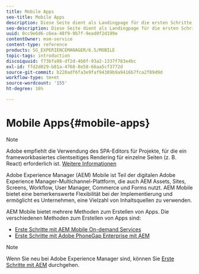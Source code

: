 ```yaml
---
title: Mobile Apps
seo-title: Mobile Apps
description: Diese Seite dient als Landingpage für die ersten Schritte zum Erstellen, Entwickeln und Verwalten von Apps.
seo-description: Diese Seite dient als Landingpage für die ersten Schritte zum Erstellen, Entwickeln und Verwalten von Apps.
uuid: 0cc9e6d6-c6ea-48f9-9b7f-9ead0f2d199e
contentOwner: msm-service
content-type: reference
products: SG_EXPERIENCEMANAGER/6.5/MOBILE
topic-tags: introduction
discoiquuid: f73bfa98-df2d-4b0f-93a2-1337f783e4bc
exl-id: ffd2d029-b81a-4768-8e58-66aa5cf3772d
source-git-commit: b220adf6fa3e9faf94389b9a9416b7fca2f89d9d
workflow-type: tm+mt
source-wordcount: '155'
ht-degree: 16%

---
```


# Mobile Apps{#mobile-apps}

>[!NOTE]
>
>Adobe empfiehlt die Verwendung des SPA-Editors für Projekte, für die ein frameworkbasiertes clientseitiges Rendering für einzelne Seiten (z. B. React) erforderlich ist. [Weitere Informationen](/help/sites-developing/spa-overview.md)

Adobe Experience Manager (AEM) Mobile ist Teil der digitalen Adobe Experience Manager-Multichannel-Plattform, die auch AEM Assets, Sites, Screens, Workflow, User Manager, Commerce und Forms nutzt. AEM Mobile bietet eine bemerkenswerte Flexibilität bei der Implementierung und ermöglicht es Unternehmen, eine Vielzahl von Inhaltsquellen zu verwenden.

AEM Mobile bietet mehrere Methoden zum Erstellen von Apps. Die verschiedenen Methoden zum Erstellen von Apps sind:

* [Erste Schritte mit AEM Mobile On-demand Services](/help/mobile/aem-mobile-on-demand.md)
* [Erste Schritte mit Adobe PhoneGap Enterprise mit AEM](/help/mobile/developing-in-phonegap.md)

>[!NOTE]
>
>Wenn Sie neu bei Adobe Experience Manager sind, können Sie [Erste Schritte mit AEM](/help/sites-deploying/deploy.md) durchgehen.
